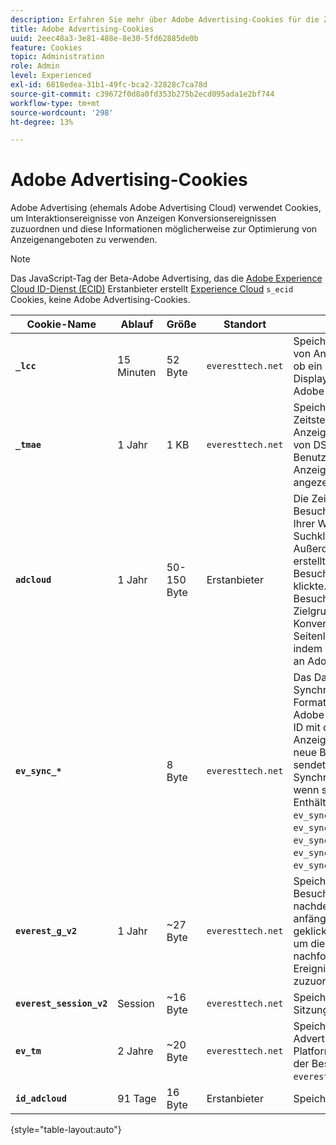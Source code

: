 ```yaml
---
description: Erfahren Sie mehr über Adobe Advertising-Cookies für die Zuordnung von Anzeigeninteraktionsereignissen zu Konversionsereignissen und verwenden Sie diese Informationen möglicherweise zur Optimierung von Anzeigenangeboten.
title: Adobe Advertising-Cookies
uuid: 2eec48a3-3e81-488e-8e30-5fd62885de0b
feature: Cookies
topic: Administration
role: Admin
level: Experienced
exl-id: 6818edea-31b1-49fc-bca2-32828c7ca78d
source-git-commit: c39672f0d8a0fd353b275b2ecd095ada1e2bf744
workflow-type: tm+mt
source-wordcount: '298'
ht-degree: 13%

---
```


# Adobe Advertising-Cookies

Adobe Advertising (ehemals Adobe Advertising Cloud) verwendet Cookies, um Interaktionsereignisse von Anzeigen Konversionsereignissen zuzuordnen und diese Informationen möglicherweise zur Optimierung von Anzeigenangeboten zu verwenden.

>[!NOTE]
>
>Das JavaScript-Tag der Beta-Adobe Advertising, das die [Adobe Experience Cloud ID-Dienst (ECID)](https://experienceleague.adobe.com/docs/id-service/using/intro/overview.html?lang=de) Erstanbieter erstellt [Experience Cloud](experience-cloud.md) `s_ecid` Cookies, keine Adobe Advertising-Cookies.

| Cookie-Name | Ablauf | Größe | Standort | Beschreibung |
| --- | --- | --- | --- | --- |
| **`_lcc`** | 15 Minuten | 52 Byte | `everesttech.net` | Speichert IDs und Zeitstempel von Anzeigeklicks. Bestimmt, ob ein Klickereignis für eine Display-Anzeige für einen Adobe Analytics-Treffer gilt. |
| **`_tmae`** | 1 Jahr | 1 KB | `everesttech.net` | Speichert kodierte IDs und Zeitstempel für Anzeigeninteraktionen mithilfe von DSP-Tracking. Enthält Benutzerinteraktion mit Anzeigen, z. B. zuletzt angezeigte Anzeige |
| **`adcloud`** | 1 Jahr | 50-150 Byte | Erstanbieter | Die Zeitstempel des letzten Besuchs des Besuchers auf Ihrer Website und des letzten Suchklicks des Besuchers. Außerdem speichert `ef_id` die erstellt wurde, als der Besucher auf eine Anzeige klickte. Verbindet die Besucher-ID mit relevanten Zielgruppensegmenten und Konversionen. Hilft, die Seitenladezeiten zu optimieren, indem unnötige Anforderungen an Adobe vermieden werden. |
| **`ev_sync_*`** |  | 8 Byte | `everesttech.net` | Das Datum der Synchronisierung in `yyymmdd` Format. Synchronisiert die Adobe Advertising-Besucher-ID mit der Partner-Anzeigenbörse. Sie wird für neue Besucher erstellt und sendet eine Synchronisierungsanforderung, wenn sie abgelaufen ist. Enthält Cookies `ev_sync_ax`, `ev_sync_bk`, `ev_sync_dd`, `ev_sync_fs`, `ev_sync_ix`, `ev_sync_nx`, `ev_sync_ox`, `ev_sync_pm`, `ev_sync_rc`, `ev_sync_tm`, und `ev_sync_yh`. |
| **`everest_g_v2`** | 1 Jahr | ~27 Byte | `everesttech.net` | Speichert die Browser- und Besucher-ID. Wird erstellt, nachdem ein Benutzer anfänglich auf eine Anzeige geklickt hat. Wird verwendet, um die aktuellen und nachfolgenden Klicks anderen Ereignissen auf Ihrer Website zuzuordnen. |
| **`everest_session_v2`** | Session | ~16 Byte | `everesttech.net` | Speichert die aktuelle Sitzungs-ID. |
| **`ev_tm`** | 2 Jahre | ~20 Byte | `everesttech.net` | Speichert die Adobe Advertising-Demand Side Platform-ID (DSP). Entspricht der Besucher-ID im `everest_g_v2` Cookie. |
| **`id_adcloud`** | 91 Tage | 16 Byte | Erstanbieter | Speichert die Besucher-ID. |

{style="table-layout:auto"}
